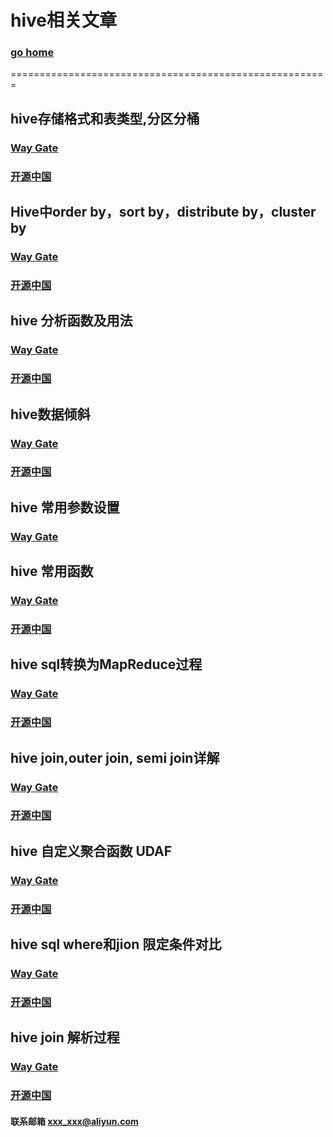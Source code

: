# hive相关文章
### [go home](../README.md)     
=======================================================    
## hive存储格式和表类型,分区分桶
### [Way Gate](/partition.md)      
### [开源中国](https://my.oschina.net/u/2969788/blog/1615049)    

## Hive中order by，sort by，distribute by，cluster by
### [Way Gate](/order.md)      
### [开源中国](https://my.oschina.net/u/2969788/blog/2875534)   

## hive 分析函数及用法
### [Way Gate](/over.md)      
### [开源中国](https://my.oschina.net/u/2969788/blog/2875483)   
  
## hive数据倾斜
### [Way Gate](/scd.md)      
### [开源中国](https://my.oschina.net/u/2969788/blog/2873829)   

## hive 常用参数设置
### [Way Gate](/param.md)      

## hive 常用函数
### [Way Gate](/function.md)      
### [开源中国](https://my.oschina.net/u/2969788/blog/1622644)   

## hive sql转换为MapReduce过程
### [Way Gate](/toMapReduce.md)      
### [开源中国](https://my.oschina.net/u/2969788/blog/1622638)   


## hive join,outer join, semi join详解
### [Way Gate](/join.md)      
### [开源中国](https://my.oschina.net/u/2969788/blog/2875750)   

## hive 自定义聚合函数 UDAF
### [Way Gate](/udaf.md)      
### [开源中国](https://my.oschina.net/u/2969788/blog/2966831)   
  
## hive sql where和jion 限定条件对比
### [Way Gate](/where.md)      
### [开源中国](https://my.oschina.net/u/2969788/blog/3023123)   


## hive join 解析过程
### [Way Gate](/scd.md)      
### [开源中国](https://my.oschina.net/u/2969788/blog/4283251)   

#### 联系邮箱 xxx_xxx@aliyun.com
